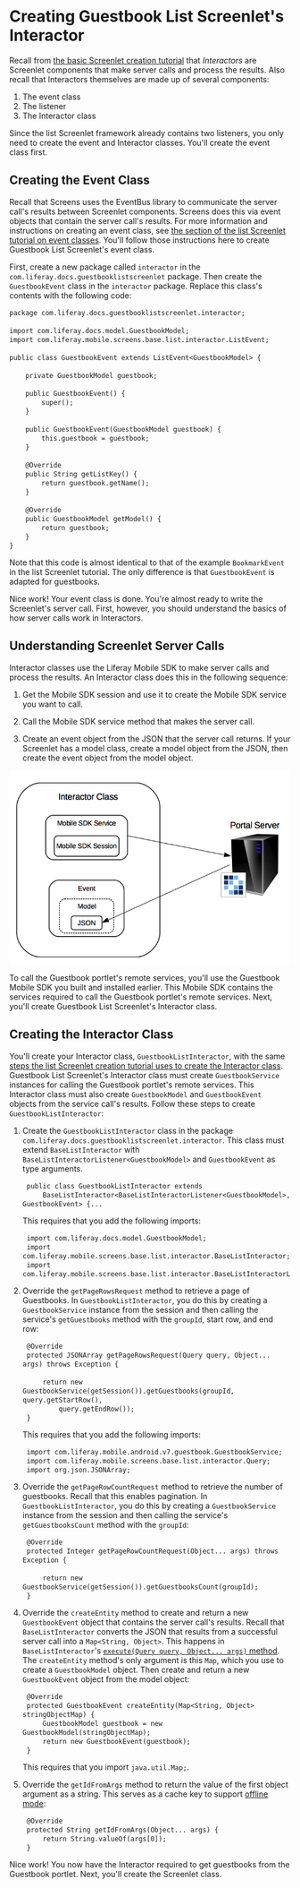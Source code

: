 # Creating Guestbook List Screenlet's Interactor

Recall from 
[the basic Screenlet creation tutorial](/develop/tutorials/-/knowledge_base/7-0/creating-android-screenlets) 
that *Interactors* are Screenlet components that make server calls and 
process the results. Also recall that Interactors themselves are made up of 
several components: 

1. The event class
2. The listener
3. The Interactor class

Since the list Screenlet framework already contains two listeners, you only need 
to create the event and Interactor classes. You'll create the event class first. 

## Creating the Event Class

Recall that Screens uses the EventBus library to communicate the server call's 
results between Screenlet components. Screens does this via event objects that 
contain the server call's results. For more information and instructions on 
creating an event class, see 
[the section of the list Screenlet tutorial on event classes](/develop/tutorials/-/knowledge_base/7-0/creating-android-list-screenlets#creating-the-screenlets-event). 
You'll follow those instructions here to create Guestbook List Screenlet's event 
class. 

First, create a new package called `interactor` in the 
`com.liferay.docs.guestbooklistscreenlet` package. Then create the 
`GuestbookEvent` class in the `interactor` package. Replace this class's 
contents with the following code: 

    package com.liferay.docs.guestbooklistscreenlet.interactor;

    import com.liferay.docs.model.GuestbookModel;
    import com.liferay.mobile.screens.base.list.interactor.ListEvent;

    public class GuestbookEvent extends ListEvent<GuestbookModel> {

        private GuestbookModel guestbook;

        public GuestbookEvent() {
            super();
        }

        public GuestbookEvent(GuestbookModel guestbook) {
            this.guestbook = guestbook;
        }

        @Override
        public String getListKey() {
            return guestbook.getName();
        }

        @Override
        public GuestbookModel getModel() {
            return guestbook;
        }
    }

Note that this code is almost identical to that of the example `BookmarkEvent` 
in the list Screenlet tutorial. The only difference is that `GuestbookEvent` is 
adapted for guestbooks. 

Nice work! Your event class is done. You're almost ready to write the 
Screenlet's server call. First, however, you should understand the basics of how 
server calls work in Interactors. 

## Understanding Screenlet Server Calls

Interactor classes use the Liferay Mobile SDK to make server calls and process 
the results. An Interactor class does this in the following sequence: 

1. Get the Mobile SDK session and use it to create the Mobile SDK service 
   you want to call. 

2. Call the Mobile SDK service method that makes the server call. 

3. Create an event object from the JSON that the server call returns. If your 
   Screenlet has a model class, create a model object from the JSON, then create 
   the event object from the model object. 

![Figure 1: This diagram shows a typical Mobile SDK call made by a Screenlet's Interactor.](../../../images/android-mobile-sdk.png)

To call the Guestbook portlet's remote services, you'll use the Guestbook Mobile 
SDK you built and installed earlier. This Mobile SDK contains the services 
required to call the Guestbook portlet's remote services. Next, you'll create 
Guestbook List Screenlet's Interactor class. 

## Creating the Interactor Class

You'll create your Interactor class, `GuestbookListInteractor`, with the same 
[steps the list Screenlet creation tutorial uses to create the Interactor class](https://dev.liferay.com/develop/tutorials/-/knowledge_base/7-0/creating-android-list-screenlets#creating-the-screenlets-interactor). 
Guestbook List Screenlet's Interactor class must create `GuestbookService` 
instances for calling the Guestbook portlet's remote services. This Interactor 
class must also create `GuestbookModel` and `GuestbookEvent` objects from the 
service call's results. Follow these steps to create `GuestbookListInteractor`: 

1. Create the `GuestbookListInteractor` class in the package 
   `com.liferay.docs.guestbooklistscreenlet.interactor`. This class must extend 
   `BaseListInteractor` with `BaseListInteractorListener<GuestbookModel>` and 
   `GuestbookEvent` as type arguments. 

        public class GuestbookListInteractor extends 
            BaseListInteractor<BaseListInteractorListener<GuestbookModel>, GuestbookEvent> {...

    This requires that you add the following imports: 

        import com.liferay.docs.model.GuestbookModel;
        import com.liferay.mobile.screens.base.list.interactor.BaseListInteractor;
        import com.liferay.mobile.screens.base.list.interactor.BaseListInteractorListener;

2. Override the `getPageRowsRequest` method to retrieve a page of Guestbooks. In 
   `GuestbookListInteractor`, you do this by creating a `GuestbookService` 
   instance from the session and then calling the service's `getGuestbooks` 
   method with the `groupId`, start row, and end row: 

        @Override
        protected JSONArray getPageRowsRequest(Query query, Object... args) throws Exception {

            return new GuestbookService(getSession()).getGuestbooks(groupId, query.getStartRow(), 
                query.getEndRow());
        }

    This requires that you add the following imports: 

        import com.liferay.mobile.android.v7.guestbook.GuestbookService;
        import com.liferay.mobile.screens.base.list.interactor.Query;
        import org.json.JSONArray;

3. Override the `getPageRowCountRequest` method to retrieve the number of 
   guestbooks. Recall that this enables pagination. In 
   `GuestbookListInteractor`, you do this by creating a `GuestbookService` 
   instance from the session and then calling the service's `getGuestbooksCount` 
   method with the `groupId`: 

        @Override
	    protected Integer getPageRowCountRequest(Object... args) throws Exception {

            return new GuestbookService(getSession()).getGuestbooksCount(groupId);
        }

4. Override the `createEntity` method to create and return a new 
   `GuestbookEvent` object that contains the server call's results. Recall that 
   `BaseListInteractor` converts the JSON that results from a successful server 
   call into a `Map<String, Object>`. This happens in `BaseListInteractor`'s 
   [`execute(Query query, Object... args)` method](https://github.com/liferay/liferay-screens/blob/2.1.0/android/library/src/main/java/com/liferay/mobile/screens/base/list/interactor/BaseListInteractor.java#L27-L49). 
   The `createEntity` method's only argument is this `Map`, which you use to 
   create a `GuestbookModel` object. Then create and return a new 
   `GuestbookEvent` object from the model object: 

        @Override
        protected GuestbookEvent createEntity(Map<String, Object> stringObjectMap) {
            GuestbookModel guestbook = new GuestbookModel(stringObjectMap);
            return new GuestbookEvent(guestbook);
        }

    This requires that you import `java.util.Map;`. 

5. Override the `getIdFromArgs` method to return the value of the first object 
   argument as a string. This serves as a cache key to support 
   [offline mode](/develop/tutorials/-/knowledge_base/7-0/using-offline-mode-in-android): 

        @Override
        protected String getIdFromArgs(Object... args) {
            return String.valueOf(args[0]);
        }

<!-- 
What does this method do and why is it required? I deduced that it's a cache key 
by looking at it's use in BaseCacheReadInteractor. 

Also, fix the list Screenlet tutorial with the answer, since it's required and 
the tutorial says it isn't.
-->
<!-- old material...

3. The listener(s). Listener interfaces define the methods the Screenlet needs 
   to communicate the event object's results within the Screenlet, and to the 
   app using the Screenlet. Any object that implements a listener interface 
   receives the server call's results and thus serves as the listener. Non-list 
   Screenlets usually only need a single listener. Due to the added complexity 
   of the list Screenlet framework, however, it's a best practice that list 
   Screenlets have two listeners: one that communicates results within the 
   Screenlet, and one that communicates results to the app using the Screenlet. 
   This decouples the Screenlet's implementation from the part of the Screenlet 
   exposed to the app developer. To help you with this, the list Screenlet 
   framework provides these listeners: 

    - [`BaseListInteractorListener`](https://github.com/liferay/liferay-screens/blob/1.4.1/android/library/src/main/java/com/liferay/mobile/screens/base/list/interactor/BaseListInteractorListener.java): 
      Communicates results within the Screenlet. This listener is part of the 
      Screenlet implementation and isn't exposed to the app developer. 

    - [`BaseListListener`](https://github.com/liferay/liferay-screens/blob/1.4.1/android/library/src/main/java/com/liferay/mobile/screens/base/list/BaseListListener.java):
      Communicates results to the app activity or fragment that contains the 
      Screenlet. This lets the app developer respond to the Screenlet's actions. 

    You'll use these listeners as-is in Guestbook List Screenlet; there's no 
    need to extend them. This article describes some of 
    `BaseListInteractorListener`. You'll learn the rest, and learn how 
    `BaseListListener` works, when you create the Screenlet class later. 
-->
Nice work! You now have the Interactor required to get guestbooks from the 
Guestbook portlet. Next, you'll create the Screenlet class. 
